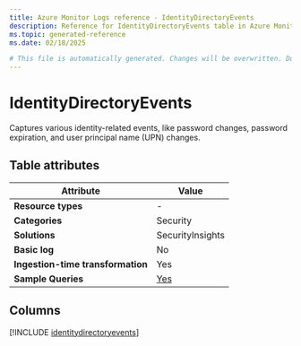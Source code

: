 ```yaml
---
title: Azure Monitor Logs reference - IdentityDirectoryEvents
description: Reference for IdentityDirectoryEvents table in Azure Monitor Logs.
ms.topic: generated-reference
ms.date: 02/18/2025

# This file is automatically generated. Changes will be overwritten. Do not change this file directly.
---
```


# IdentityDirectoryEvents

Captures various identity-related events, like password changes, password expiration, and user principal name (UPN) changes.


## Table attributes

|Attribute|Value|
|---|---|
|**Resource types**|-|
|**Categories**|Security|
|**Solutions**| SecurityInsights|
|**Basic log**|No|
|**Ingestion-time transformation**|Yes|
|**Sample Queries**|[Yes](/azure/azure-monitor/reference/queries/identitydirectoryevents)|



## Columns
  
[!INCLUDE [identitydirectoryevents](~/reusable-content/ce-skilling/azure/includes/azure-monitor/reference/tables/identitydirectoryevents-include.md)]
